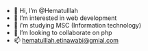 - 👋 Hi, I’m @Hematulllah
- 👀 I’m interested in web development
- 🌱 i'm studying MSC (Information technology)
- 💞️ I’m looking to collaborate on php
- 📫 hematulllah.etinawabi@gmial.com

<!---
Hematulllah/Hematulllah is a ✨ special ✨ repository because its `README.md` (this file) appears on your GitHub profile.
You can click the Preview link to take a look at your changes.
--->
